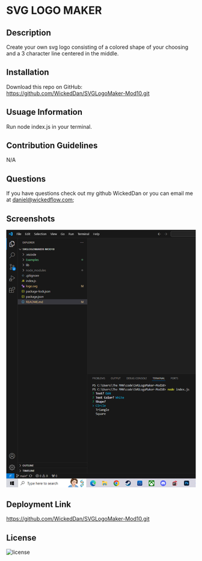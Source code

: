 
# SVG LOGO MAKER
## Description
Create your own svg logo consisting of a colored shape of your choosing  and a 3 character line centered in the middle.
## Installation
Download this repo on GitHub: https://github.com/WickedDan/SVGLogoMaker-Mod10.git
## Usuage Information
Run node index.js in your terminal.
## Contribution Guidelines
N/A
## Questions 
If you have questions check out my github WickedDan or you can email me at daniel@wickedflow.com;
## Screenshots
![screenshot](Capture111.PNG)
## Deployment Link
https://github.com/WickedDan/SVGLogoMaker-Mod10.git
## License
![license](https://img.shields.io/badge/MIT-License-blue)
            